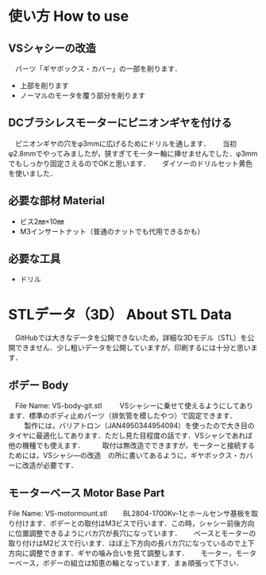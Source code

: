 # 使い方 How to use
## VSシャシーの改造
　パーツ「ギヤボックス・カバー」の一部を削ります．　
* 上部を削ります　
* ノーマルのモータを覆う部分を削ります　

## DCブラシレスモーターにピニオンギヤを付ける
　ピニオンギヤの穴をφ3mmに広げるためにドリルを通します．　
 　当初φ2.8mmでやってみましたが，狭すぎてモーター軸に挿せませんでした．φ3mmでもしっかり固定さえるのでOKと思います．　
  　ダイソーのドリルセット黄色を使いました．　

## 必要な部材 Material
* ビス2㎜×10㎜　
* M3インサートナット（普通のナットでも代用できるかも）　

## 必要な工具
* ドリル　

# STLデータ（3D） About STL Data
　GitHubでは大きなデータを公開できないため，詳細な3Dモデル（STL）を公開できません．少し粗いデータを公開していますが，印刷するには十分と思います．　
 
## ボデー Body
　File Name: VS-body-git.stl 　
　VSシャシーに乗せて使えるようにしてあります．標準のボディ止めパーツ（排気管を模したやつ）で固定できます． 　
　製作には，バリアトロン（JAN4950344954094）を使ったので大き目のタイヤに最適化してあります．ただし見た目程度の話です．VSシャシであれば他の機種でも使えます． 　
　取付は無改造でできますが，モーターと接続するためには，VSシャシ―の改造　の所に書いてあるように，ギヤボックス・カバーに改造が必要です． 　
 
## モーターベース Motor Base Part
 File Name: VS-motormount.stl　
　BL2804-1700Kv-1とホールセンサ基板を取り付けます．ボデーとの取付はM3ビスで行います．この時，シャシー前後方向に位置調整できるようにバカ穴が長穴になっています．　
　ベースとモーターの取り付けはM2ビスで行います．ほぼ上下方向の長バカ穴になっているので上下方向に調整できます．ギヤの噛み合いを見て調整します．　
　モーター，モーターベース，ボデーの組立は知恵の輪となっています．まぁ頑張って下さい．

